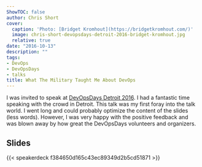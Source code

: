 ```yaml
---
ShowTOC: false
author: Chris Short
cover:
  caption: 'Photo: [Bridget Kromhout](https://bridgetkromhout.com/)'
  image: chris-short-devopsdays-detroit-2016-bridget-kromhout.jpg
  relative: true
date: "2016-10-13"
description: ""
tags:
- DevOps
- DevOpsDays
- talks
title: What The Military Taught Me About DevOps
---
```


I was invited to speak at [DevOpsDays Detroit 2016](https://www.devopsdays.org/events/2016-detroit/program/what-the-military-taught-me/). I had a fantastic time speaking with the crowd in Detroit. This talk was my first foray into the talk world. I went long and could probably optimize the content of the slides (less words). However, I was very happy with the positive feedback and was blown away by how great the DevOpsDays volunteers and organizers.

## Slides

{{< speakerdeck f384650d165c43ec89349d2b5cd51871 >}}
